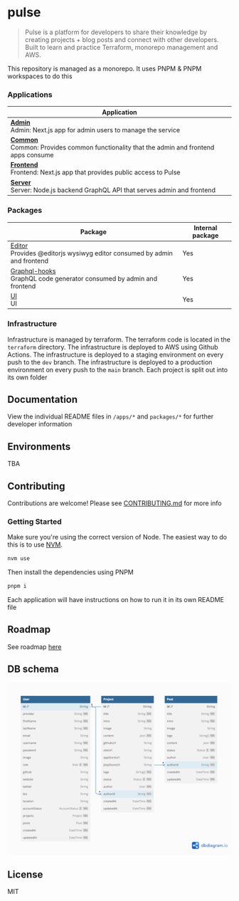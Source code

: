 # pulse

> Pulse is a platform for developers to share their knowledge by creating projects + blog posts and connect with other developers. Built to learn and practice Terraform, monorepo management and AWS.

This repository is managed as a monorepo. It uses PNPM & PNPM workspaces to do this

### Applications

| Application                                                                                                               |
| ------------------------------------------------------------------------------------------------------------------------  |
| **[Admin](apps/admin/README.md)** <br /> Admin: Next.js app for admin users to manage the service |
| **[Common](apps/common/README.md)** <br /> Common: Provides common functionality that the admin and frontend apps consume |
| **[Frontend](apps/frontend/README.md)** <br /> Frontend: Next.js app that provides public access to Pulse                 |
| **[Server](apps/server/README.md)** <br /> Server: Node.js backend GraphQL API that serves admin and frontend                  |


### Packages 
| Package                                                                                 | Internal package |
| --------------------------------------------------------------------------------------- | ------------------------ |
| [Editor](packages/editor/README.md) <br /> Provides @editorjs wysiwyg editor consumed by admin and frontend | Yes                      |
| [Graphql-hooks](packages/graphql-hooks/README.md) <br /> GraphQL code generator  consumed by admin and frontend        | Yes                      |
| [UI](packages/ui/README.md) <br /> UI                                   | Yes      

### Infrastructure
Infrastructure is managed by terraform. The terraform code is located in the `terraform` directory. The infrastructure is deployed to AWS using Github Actions. The infrastructure is deployed to a staging environment on every push to the `dev` branch. The infrastructure is deployed to a production environment on every push to the `main` branch. Each project is split out into its own folder

## Documentation 

View the individual README files in `/apps/*` and `packages/*` for further developer information


## Environments
TBA

## Contributing

Contributions are welcome! Please see [CONTRIBUTING.md](CONTRIBUTING.md) for more info

### Getting Started

Make sure you're using the correct version of Node. The easiest way to do this is to use [NVM](https://github.com/nvm-sh/nvm).


```sh
nvm use
```

Then install the dependencies using PNPM

```sh
pnpm i
```

Each application will have instructions on how to run it in its own README file

## Roadmap
See roadmap [here](./roadmap.md)


## DB schema

![DB schema](./.github/assets/pulse-db.png)

## License
MIT

